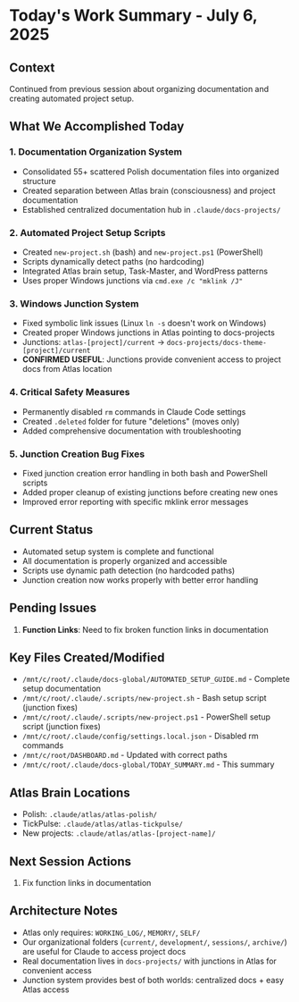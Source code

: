 # Today's Work Summary - July 6, 2025

## Context
Continued from previous session about organizing documentation and creating automated project setup.

## What We Accomplished Today

### 1. **Documentation Organization System**
- Consolidated 55+ scattered Polish documentation files into organized structure
- Created separation between Atlas brain (consciousness) and project documentation
- Established centralized documentation hub in `.claude/docs-projects/`

### 2. **Automated Project Setup Scripts**
- Created `new-project.sh` (bash) and `new-project.ps1` (PowerShell) 
- Scripts dynamically detect paths (no hardcoding)
- Integrated Atlas brain setup, Task-Master, and WordPress patterns
- Uses proper Windows junctions via `cmd.exe /c "mklink /J"`

### 3. **Windows Junction System**
- Fixed symbolic link issues (Linux `ln -s` doesn't work on Windows)
- Created proper Windows junctions in Atlas pointing to docs-projects
- Junctions: `atlas-[project]/current` → `docs-projects/docs-theme-[project]/current`
- **CONFIRMED USEFUL**: Junctions provide convenient access to project docs from Atlas location

### 4. **Critical Safety Measures**
- Permanently disabled `rm` commands in Claude Code settings
- Created `.deleted` folder for future "deletions" (moves only)
- Added comprehensive documentation with troubleshooting

### 5. **Junction Creation Bug Fixes**
- Fixed junction creation error handling in both bash and PowerShell scripts
- Added proper cleanup of existing junctions before creating new ones
- Improved error reporting with specific mklink error messages

## Current Status
- Automated setup system is complete and functional
- All documentation is properly organized and accessible
- Scripts use dynamic path detection (no hardcoded paths)
- Junction creation now works properly with better error handling

## Pending Issues
1. **Function Links**: Need to fix broken function links in documentation

## Key Files Created/Modified
- `/mnt/c/root/.claude/docs-global/AUTOMATED_SETUP_GUIDE.md` - Complete setup documentation
- `/mnt/c/root/.claude/.scripts/new-project.sh` - Bash setup script (junction fixes)
- `/mnt/c/root/.claude/.scripts/new-project.ps1` - PowerShell setup script (junction fixes)
- `/mnt/c/root/.claude/config/settings.local.json` - Disabled rm commands
- `/mnt/c/root/DASHBOARD.md` - Updated with correct paths
- `/mnt/c/root/.claude/docs-global/TODAY_SUMMARY.md` - This summary

## Atlas Brain Locations
- Polish: `.claude/atlas/atlas-polish/`
- TickPulse: `.claude/atlas/atlas-tickpulse/`
- New projects: `.claude/atlas/atlas-[project-name]/`

## Next Session Actions
1. Fix function links in documentation

## Architecture Notes
- Atlas only requires: `WORKING_LOG/`, `MEMORY/`, `SELF/`
- Our organizational folders (`current/`, `development/`, `sessions/`, `archive/`) are useful for Claude to access project docs
- Real documentation lives in `docs-projects/` with junctions in Atlas for convenient access
- Junction system provides best of both worlds: centralized docs + easy Atlas access